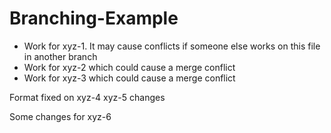 # Branching-Example

* Work for xyz-1. It may cause conflicts if someone else works on this file in another branch
* Work for xyz-2 which could cause a merge conflict
* Work for xyz-3 which could cause a merge conflict

Format fixed on xyz-4
xyz-5 changes


Some changes for xyz-6
